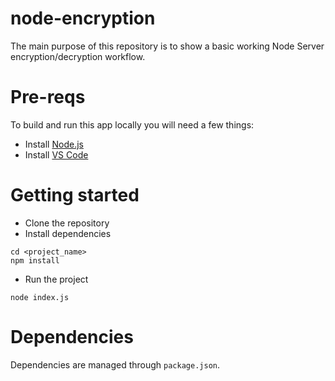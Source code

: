 # node-encryption

The main purpose of this repository is to show a basic working Node Server encryption/decryption workflow.

# Pre-reqs
To build and run this app locally you will need a few things:
- Install [Node.js](https://nodejs.org/en/)
- Install [VS Code](https://code.visualstudio.com/)

# Getting started
- Clone the repository
- Install dependencies
```
cd <project_name>
npm install
```
- Run the project
```
node index.js
```

# Dependencies
Dependencies are managed through `package.json`.
